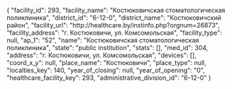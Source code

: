 {
    "facility_id": 293,
    "facility_name": "Костюковичская стоматологическая поликлиника",
    "district_id": "6-12-0",
    "district_name": "Костюковичский район",
    "facility_url": "http:\/\/healthcare.by\/instinfo.php?orgnum=26873",
    "facility_address": "г. Костюковичи, ул. Комсомольская",
    "facility_type": null,
    "ap_1": "52",
    "name": "Костюковичская стоматологическая поликлиника",
    "state": "public institution",
    "stats": [],
    "med_id": 304,
    "address": "г. Костюковичи, ул. Комсомольская",
    "devices": [],
    "coord_x_y": null,
    "place_name": "Костюковичи",
    "place_type": null,
    "localties_key": 140,
    "year_of_closing": null,
    "year_of_opening": "0",
    "healthcare_facility_key": 293,
    "administrative_division_id": "6-12-0"
}